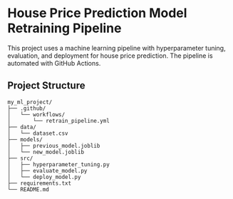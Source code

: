 # House Price Prediction Model Retraining Pipeline

This project uses a machine learning pipeline with hyperparameter tuning, evaluation, and deployment for house price prediction. The pipeline is automated with GitHub Actions.

## Project Structure

```plaintext
my_ml_project/
├── .github/
│   └── workflows/
│       └── retrain_pipeline.yml
├── data/
│   └── dataset.csv
├── models/
│   ├── previous_model.joblib
│   └── new_model.joblib
├── src/
│   ├── hyperparameter_tuning.py
│   ├── evaluate_model.py
│   └── deploy_model.py
├── requirements.txt
└── README.md
